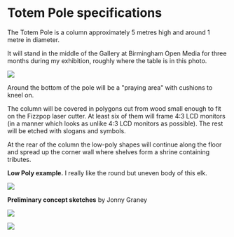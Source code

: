 # Totem Pole specifications

The Totem Pole is a column approximately 5 metres high and around 1 metre in diameter. 

It will stand in the middle of the Gallery at Birmingham Open Media for three months during my exhibition, roughly where the table is in this photo. 

![](https://raw.githubusercontent.com/peteash10/instructions-for-humans/master/images/IMG_8163.jpg)

Around the bottom of the pole will be a "praying area" with cushions to kneel on. 

The column will be covered in polygons cut from wood small enough to fit on the Fizzpop laser cutter. At least six of them will frame 4:3 LCD monitors (in a manner which looks as unlike 4:3 LCD monitors as possible). The rest will be etched with slogans and symbols. 

At the rear of the column the low-poly shapes will continue along the floor and spread up the corner wall where shelves form a shrine containing tributes. 

**Low Poly example.** I really like the round but uneven body of this elk.

![](https://raw.githubusercontent.com/peteash10/instructions-for-humans/master/images/lowpolyelk.jpg)


**Preliminary concept sketches** by Jonny Graney

![](https://raw.githubusercontent.com/peteash10/instructions-for-humans/master/images/totem_pole_production_sketch1.jpg)

![](https://raw.githubusercontent.com/peteash10/instructions-for-humans/master/images/totem_pole_production_sketch2.jpg)
